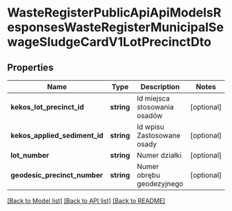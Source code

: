# WasteRegisterPublicApiApiModelsResponsesWasteRegisterMunicipalSewageSludgeCardV1LotPrecinctDto

## Properties
Name | Type | Description | Notes
------------ | ------------- | ------------- | -------------
**kekos_lot_precinct_id** | **string** | Id miejsca stosowania osadów | [optional] 
**kekos_applied_sediment_id** | **string** | Id wpisu Zastosowane osady | [optional] 
**lot_number** | **string** | Numer działki | [optional] 
**geodesic_precinct_number** | **string** | Numer obrębu geodezyjnego | [optional] 

[[Back to Model list]](../README.md#documentation-for-models) [[Back to API list]](../README.md#documentation-for-api-endpoints) [[Back to README]](../README.md)


